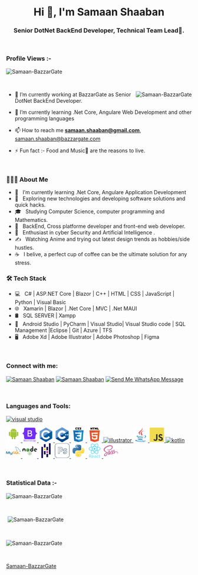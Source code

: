 <h1 align="center">Hi 👋, I'm Samaan Shaaban</h1>
<h3 align="center">Senior DotNet BackEnd Developer, Technical Team Lead🌟.</h3>

<br>

<p align="right"> <h3>Profile Views :-</h3> <img src="https://github.com/Samaan-BazzarGate/images/blob/main/animation_500_kxa883sd.gif?raw=true"
    alt="Samaan-BazzarGate" /> 
  </p>

<br>

<p><img align="right" src="https://github.com/Samaan-BazzarGate/Samaan-BazzarGate/blob/main/animation_500_kxa883sd.gif" alt="Samaan-BazzarGate" /></p>

- 🌱 I’m currently working at BazzarGate as Senior DotNet BackEnd Developer.
- 🌱 I’m currently learning .Net Core, Angulare Web Development and other programming languages

- 📫 How to reach me **samaan.shaaban@gmail.com**, samaan.shaaban@bazzargate.com

- ⚡ Fun fact :- Food and Music🎵 are the reasons to live.

<br>
<h3> 👨🏻‍💻 About Me </h3>

- 🔭 &nbsp; I’m currently learning .Net Core, Angulare Application Development
- 🤔 &nbsp; Exploring new technologies and developing software solutions and quick hacks.
- 🎓 &nbsp; Studying Computer Science, computer programming and Mathematics.
- 💼 &nbsp; BackEnd, Cross platforme developer and front-end web developer.
- 🌱 &nbsp; Enthusiast in cyber Security and Artificial Intelligence .
- ✍️ &nbsp; Watching Anime and trying out latest design trends as hobbies/side hustles.
- ☕ &nbsp; I belive, a perfect cup of coffee can be the ultimate solution for any stress. 

<h3>🛠 Tech Stack</h3>

- 💻 &nbsp;  C# | ASP.NET Core | Blazor | C++ | HTML | CSS | JavaScript | Python | Visual Basic
- 🌐 &nbsp; Xamarin | Blazor | .Net Core | MVC | .Net MAUI
- 🛢 &nbsp; SQL SERVER  | Xampp
- 🔧 &nbsp; Android Studio | PyCharm | Visual Studio| Visual Studio code | SQL Management |Eclipse | Git | Azure | TFS
- 🖥 &nbsp; Adobe Xd | Adobe Illustrator | Adobe Photoshop | Figma

<br>
<h3 align="left">Connect with me:</h3>
<p align="left">
  <a href="https://www.linkedin.com/in/samaan-shaaban-57b9781a4/" target="blank"><img align="center"
      src="https://raw.githubusercontent.com/rahuldkjain/github-profile-readme-generator/master/src/images/icons/Social/linked-in-alt.svg"
      alt="Samaan Shaaban" height="30" width="40" /></a>
  <a href="https://fb.com/samaanshaaban2023" target="blank"><img align="center"
      src="https://raw.githubusercontent.com/rahuldkjain/github-profile-readme-generator/master/src/images/icons/Social/facebook.svg"
      alt="Samaan Shaaban" height="30" width="40" /></a>
  <a href="https://wa.me/+201220091719" target="blank"><img align="center"
      src="https://static.whatsapp.net/rsrc.php/yZ/r/JvsnINJ2CZv.svg"
      alt="Send Me WhatsApp Message " /></a>
 
</p>

<br>

<h3 align="left">Languages and Tools:</h3>


<p align="left"> <a href="[https://visualstudio.microsoft.com/](https://code.visualstudio.com/)" target="_blank" rel="noreferrer"> <img
      src="https://raw.githubusercontent.com/bablubambal/All_logo_and_pictures/62487087dc4f4f5efee637addbc67a16dd374bf6/text%20editors/vscode.svg"
      alt="visual studio" width="40" height="40" /> </a> <a href="https://getbootstrap.com" target="_blank" rel="noreferrer">
<p align="left"> <a href="https://developer.android.com" target="_blank" rel="noreferrer"> <img
      src="https://raw.githubusercontent.com/devicons/devicon/master/icons/android/android-original-wordmark.svg"
      alt="android" width="40" height="40" /> </a> <a href="https://getbootstrap.com" target="_blank" rel="noreferrer">
    <img src="https://raw.githubusercontent.com/devicons/devicon/master/icons/bootstrap/bootstrap-plain-wordmark.svg"
      alt="bootstrap" width="40" height="40" /> </a> <a href="https://www.cprogramming.com/" target="_blank"
    rel="noreferrer"> <img src="https://raw.githubusercontent.com/devicons/devicon/master/icons/c/c-original.svg"
      alt="c" width="40" height="40" /> </a> <a href="https://www.w3schools.com/cpp/" target="_blank" rel="noreferrer">
    <img src="https://raw.githubusercontent.com/devicons/devicon/master/icons/cplusplus/cplusplus-original.svg"
      alt="cplusplus" width="40" height="40" /> </a> <a href="https://www.w3schools.com/css/" target="_blank"
    rel="noreferrer"> <img
      src="https://raw.githubusercontent.com/devicons/devicon/master/icons/css3/css3-original-wordmark.svg" alt="css3"
      width="40" height="40" /> </a> <a href="https://www.w3.org/html/" target="_blank" rel="noreferrer"> <img
      src="https://raw.githubusercontent.com/devicons/devicon/master/icons/html5/html5-original-wordmark.svg"
      alt="html5" width="40" height="40" /> </a> <a href="https://www.adobe.com/in/products/illustrator.html"
    target="_blank" rel="noreferrer"> <img
      src="https://www.vectorlogo.zone/logos/adobe_illustrator/adobe_illustrator-icon.svg" alt="illustrator" width="40"
      height="40" /> </a> <a href="https://www.java.com" target="_blank" rel="noreferrer"> <img
      src="https://raw.githubusercontent.com/devicons/devicon/master/icons/java/java-original.svg" alt="java" width="40"
      height="40" /> </a> <a href="https://developer.mozilla.org/en-US/docs/Web/JavaScript" target="_blank"
    rel="noreferrer"> <img
      src="https://raw.githubusercontent.com/devicons/devicon/master/icons/javascript/javascript-original.svg"
      alt="javascript" width="40" height="40" /> </a> <a href="https://kotlinlang.org" target="_blank" rel="noreferrer">
    <img src="https://www.vectorlogo.zone/logos/kotlinlang/kotlinlang-icon.svg" alt="kotlin" width="40" height="40" />
  </a> <a href="https://www.mysql.com/" target="_blank" rel="noreferrer"> <img
      src="https://raw.githubusercontent.com/devicons/devicon/master/icons/mysql/mysql-original-wordmark.svg"
      alt="mysql" width="40" height="40" /> </a> </a> <a href="https://nodejs.org" target="_blank" rel="noreferrer"> <img
      src="https://raw.githubusercontent.com/devicons/devicon/master/icons/nodejs/nodejs-original-wordmark.svg"
      alt="nodejs" width="40" height="40" /> </a> <a href="https://pandas.pydata.org/" target="_blank" rel="noreferrer">
    <img
      src="https://raw.githubusercontent.com/devicons/devicon/2ae2a900d2f041da66e950e4d48052658d850630/icons/pandas/pandas-original.svg"
      alt="pandas" width="40" height="40" /> </a> <a href="https://www.photoshop.com/en" target="_blank"
    rel="noreferrer"> <img
      src="https://raw.githubusercontent.com/devicons/devicon/master/icons/photoshop/photoshop-line.svg" alt="photoshop"
      width="40" height="40" /> </a> <a href="https://www.python.org" target="_blank" rel="noreferrer"> <img
      src="https://raw.githubusercontent.com/devicons/devicon/master/icons/python/python-original.svg" alt="python"
      width="40" height="40" /> </a> <a href="https://reactjs.org/" target="_blank" rel="noreferrer"> <img
      src="https://raw.githubusercontent.com/devicons/devicon/master/icons/react/react-original-wordmark.svg"
      alt="react" width="40" height="40" /> </a> <a href="https://sass-lang.com" target="_blank" rel="noreferrer"> <img
      src="https://raw.githubusercontent.com/devicons/devicon/master/icons/sass/sass-original.svg" alt="sass" width="40"
      height="40" /> </a> </p>

<br>

<h3>Statistical Data :-</h3>
<p><img align="center"
    src="https://github-readme-stats.vercel.app/api/top-langs?username=Samaan-BazzarGate&show_icons=true&locale=en&bg_color=0d1117&text_color=ffffff&layout=compact"
    alt="Samaan-BazzarGate" 
    bg_color=#808080/></p>

<br>

<p>&nbsp;<img align="center" src="https://github-readme-stats.vercel.app/api?username=Samaan-BazzarGate&show_icons=true&locale=en&bg_color=0d1117&text_color=ffffff&repo=convoychat"
    alt="Samaan-BazzarGate" /></p>

<br>

<p><img align="center" src="https://github-readme-streak-stats.herokuapp.com/?user=Samaan-BazzarGate&theme=dark&background=0d1117&date_format=M%20j%5B%2C%20Y%5D" alt="Samaan-BazzarGate" /></p>
      
<p align="left"> <a href="https://twitter.com/" target="blank"><img
      src="https://img.shields.io/twitter/follow/?logo=twitter&style=for-the-badge" alt="" /></a> </p>

[Samaan-BazzarGate](https://github.com/Samaan-BazzarGate)
